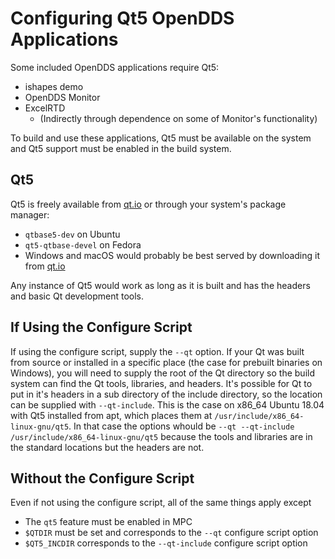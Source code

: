 # Configuring Qt5 OpenDDS Applications

Some included OpenDDS applications require Qt5:

  - ishapes demo
  - OpenDDS Monitor
  - ExcelRTD
    - (Indirectly through dependence on some of Monitor's functionality)

To build and use these applications, Qt5 must be available on the system and
Qt5 support must be enabled in the build system.

## Qt5

Qt5 is freely available from [qt.io](https://qt.io) or through your system's
package manager:

  - `qtbase5-dev` on Ubuntu
  - `qt5-qtbase-devel` on Fedora
  - Windows and macOS would probably be best served by downloading it from [qt.io](https://qt.io)

Any instance of Qt5 would work as long as it is built and has the headers
and basic Qt development tools.

## If Using the Configure Script

If using the configure script, supply the `--qt` option. If your Qt was
built from source or installed in a specific place (the case for prebuilt
binaries on Windows), you will need to supply the root of the Qt directory so
the build system can find the Qt tools, libraries, and headers. It's possible
for Qt to put in it's headers in a sub directory of the include directory,
so the location can be supplied with `--qt-include`. This is the case on
x86\_64 Ubuntu 18.04 with Qt5 installed from apt, which places them at
`/usr/include/x86_64-linux-gnu/qt5`.
In that case the options whould be
`--qt --qt-include /usr/include/x86_64-linux-gnu/qt5`
because the tools and libraries are in the standard locations but the headers
are not.

## Without the Configure Script

Even if not using the configure script, all of the same things apply except

  - The `qt5` feature must be enabled in MPC
  - `$QTDIR` must be set and corresponds to the `--qt` configure script option
  - `$QT5_INCDIR` corresponds to the `--qt-include` configure script option
